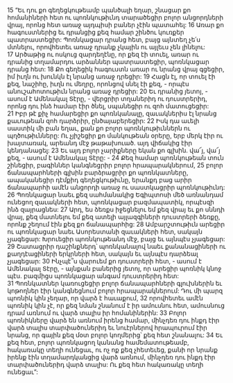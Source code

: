 15 “Եւ դու քո գեղեցկութեամբ պանծալի եղար, շնացար քո հոմանիների հետ ու պոռնկութիւնդ տարածեցիր բոլոր անցորդների վրայ, որոնց հետ առաջ այդպիսի բաներ չէին պատահել: 16 Առար քո հագուստներից եւ դրանցից քեզ համար շինծու կուռքեր պատրաստեցիր: Պոռնկացար դրանց հետ, բայց այնտեղ չե՛ս մտնելու, որովհետեւ առաջ դրանք չկային ու այլեւս չեն լինելու: 17 Արծաթից ու ոսկուց զարդեղէնը, որ քեզ էի տուել, առար ու դրանից տղամարդու արձաններ պատրաստեցիր, պոռնկացար դրանց հետ: 18 Քո գեղեցիկ հագուստն առար ու նրանց վրայ գցեցիր, իմ իւղն ու խունկն էլ նրանց առաջ դրեցիր: 19 Հացն էլ, որ տուել էի քեզ, նաշիհը, իւղն ու մեղրը, որոնցով սնել էի քեզ, - որպէս անուշահոտութիւն նրանց առաջ դրեցիր: 20 Եւ դրանից յետոյ, - ասում է Ամենակալ Տէրը, - վերցրիր տղաներիդ ու դուստրերիդ, որոնց դու ինձ համար էիր ծնել, սպանեցիր ու զոհ մատուցեցիր: 21 Իբր թէ քիչ համարեցիր քո պոռնկանալը, զաւակներիս էլ նրանց քաւութեան զոհ դարձրիր, ընծայաբերեցիր: 22 Իսկ դա աւելի սաստիկ մի բան եղաւ, քան քո բոլոր պոռնկութիւններն ու պղծութիւնները: Ու չյիշեցիր քո մանկութեան օրերը, երբ մերկ էիր ու խայտառակ, արեանդ մէջ թաթախուած. այդ վիճակից էիր կենդանացել:
23 Եւ այդ բոլոր չարիքները եկան քո գլխին. վա՜յ, վա՜յ քեզ, - ասում է Ամենակալ Տէրը: - 24 Քեզ համար պոռնկութեան տուն շինեցիր, բագիններ կանգնեցրիր բոլոր հրապարակներում, 25 բոլոր ճանապարհների գլխին բարձրացրիր քո պոռնկատները, ապականեցիր դէմքիդ գեղեցկութիւնը, երանքդ բաց արիր ճանապարհի ամէն անցորդի առաջ ու սաստկացրիր պոռնկութիւնդ: 26 Պոռնկացար նաեւ քեզ սահմանակից Եգիպտոսի մեծ առնանդամ ունեցող զաւակների հետ, պոռնկացար բազմապատիկ, որպէսզի ինձ զայրացնես: 27 Արդ, ես ձեռքս իջեցնելու եմ քեզ վրայ եւ քո սննդի վրայ, քեզ մատնելու եմ քեզ ատելի այլազգիների դուստրերի ձեռքը, որոնք շեղում էին քեզ քո ճանապարհից: 28 Ամբարշտութիւն արեցիր ու պոռնկացար նաեւ Ասորեստանի զաւակների հետ, սակայն չյագեցար: Խրուեցիր պոռնկութեանդ մէջ, բայց եւ այնպէս չյագեցար: 29 Շատացրիր դաշինքներդ՝ պոռնկանալով նաեւ քանանացիների ու քաղդէացիների երկրների հետ, սակայն եւ այնպէս դարձեալ չյագեցար: 30 Ինչպէ՞ս վարուեմ քո դուստրերի հետ, - ասում է Ամենակալ Տէրը, - այնքան բաներից յետոյ, որ արեցիր պոռնիկ կնոջ պէս. բազմիցս պոռնկացար անգամ դուստրերիդ հետ: 31 Պոռնկատներ կառուցեցիր բոլոր ճանապարհների գլուխներին եւ կոթողներ էիր կանգնեցնում բոլոր հրապարակներում: Դու մի պարզ պոռնիկ կին չեղար, որ վարձ է հաւաքում, 32 որովհետեւ ամէն պոռնիկ կին չէ, որ քեզ նման շնանում է իր ամուսնու հետ, ամուսնուց դրամ առնում ու վարձ տալիս իր հոմանիներին: 33 Բոլոր պոռնիկները վարձ են առնում իրենց համար, մինչդեռ դու ինքդ էիր վարձ տալիս տարփածուներիդ եւ նուէրներով հրապուրում էիր նրանց, որ գային քեզ մօտ բոլոր կողմերից՝ քեզ հետ շնանալու: 34 Եւ քեզ հետ, բոլոր պոռնկացող կանանց համեմատութեամբ, հակառակը տեղի ունեցաւ, ու ոչ ոք քեզ չհետեւեց, քանի որ նրանք իրենք էին տղամարդկանցից վարձ առնում, մինչդեռ դու ինքդ էիր տարփածուներիդ վարձ տալիս: Ու քեզ հետ հակառակը տեղի ունեցաւ”:
